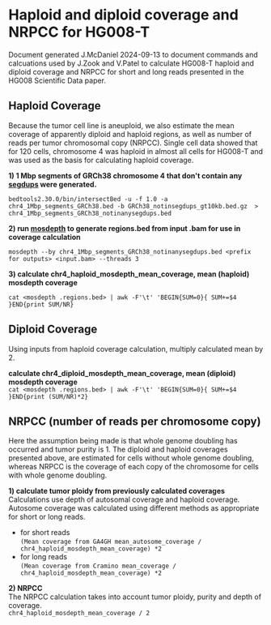 # Haploid and diploid coverage and NRPCC for HG008-T
Document generated J.McDaniel 2024-09-13 to document commands and calcuations used by J.Zook and V.Patel to calculate HG008-T haploid and diploid coverage and NRPCC for short and long reads presented in the HG008 Scientific Data paper.

## Haploid Coverage
Because the tumor cell line is aneuploid, we also estimate the mean coverage of apparently diploid and haploid regions, as well as number of reads per tumor chromosomal copy (NRPCC). Single cell data showed that for 120 cells, chromosome 4 was haploid in almost all cells for HG008-T and was used as the basis for calculating haploid coverage. 

**1) 1 Mbp segments of GRCh38 chromosome 4 that don't contain any 
[segdups](https://ftp-trace.ncbi.nlm.nih.gov/ReferenceSamples/giab/release/genome-stratifications/v3[…]SegmentalDuplications/GRCh38_notinsegdups_gt10kb.bed.gz) 
were generated.**

`bedtools2.30.0/bin/intersectBed -u -f 1.0 -a chr4_1Mbp_segments_GRCh38.bed -b GRCh38_notinsegdups_gt10kb.bed.gz  > chr4_1Mbp_segments_GRCh38_notinanysegdups.bed`

**2) run [mosdepth](https://github.com/brentp/mosdepth) to generate regions.bed from input .bam for use in coverage calculation**

`mosdepth --by chr4_1Mbp_segments_GRCh38_notinanysegdups.bed <prefix for outputs> <input.bam> --threads 3`


**3) calculate chr4_haploid_mosdepth_mean_coverage, mean (haploid) mosdepth coverage**

`cat <mosdepth .regions.bed> | awk -F'\t' 'BEGIN{SUM=0}{ SUM+=$4 }END{print SUM/NR}`


## Diploid Coverage
Using inputs from haploid coverage calculation, multiply calculated mean by 2. 

**calculate chr4_diploid_mosdepth_mean_coverage, mean (diploid) mosdepth coverage**  
`cat <mosdepth .regions.bed> | awk -F'\t' 'BEGIN{SUM=0}{ SUM+=$4 }END{print (SUM/NR)*2}`


## NRPCC (number of reads per chromosome copy)
Here the assumption being made is that whole genome doubling has occurred and tumor purity is 1. The diploid and haploid coverages presented above, are estimated for cells without whole genome doubling, whereas NRPCC is the coverage of each copy of the chromosome for cells with whole genome doubling.

**1) calculate tumor ploidy from previously calculated coverages**  
Calculations use depth of autosomal coverage and haploid coverage. Autosome coverage was calculated using different methods as appropriate for short or long reads. 
* for short reads  
`(Mean coverage from GA4GH mean_autosome_coverage / chr4_haploid_mosdepth_mean_coverage) *2`
* for long reads  
`(Mean coverage from Cramino mean_coverage / chr4_haploid_mosdepth_mean_coverage) *2`

**2) NRPCC**  
The NRPCC calculation takes into account tumor ploidy, purity and depth of coverage.  
`chr4_haploid_mosdepth_mean_coverage / 2`
